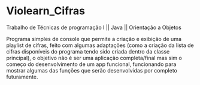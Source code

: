 # Violearn_Cifras
Trabalho de Técnicas de programação I || Java || Orientação a Objetos

Programa simples de console que permite a criação e exibição de uma playlist de cifras, feito com algumas adaptações (como a criação da lista de cifras disponíveis
do programa tendo sido criada dentro da classe principal), o objetivo não é ser uma aplicação completa/final mas sim o começo do desenvolvimento de um app funcional,
funcionando para mostrar algumas das funções que serão desenvolvidas por completo futuramente.
